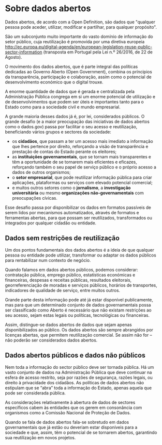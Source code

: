 # Sobre dados abertos

Dados abertos, de acordo com a Open Definition, são dados que "qualquer pessoa pode aceder, utilizar, modificar e partilhar, para qualquer propósito". 

São um subconjunto muito importante do vasto domínio de informação do setor público, cuja reutilização é promovida por uma diretiva europeia http://ec.europa.eu/digital-agenda/en/european-legislation-reuse-public-sector-information (transposta em Portugal pela Lei n.º 26/2016, de 22 de Agosto).

O movimento dos dados abertos, que é parte integral das políticas dedicadas ao Governo Aberto (Open Government), combina os príncipios da transparência, participação e colaboração, assim como o potencial de desenvolvimento económico que o digital trouxe. 

A enorme quantidade de dados que é gerada e centralizada pela Administração Pública congrega em si um enorme potencial de utilização e de desenvolvimentos que podem ser úteis e importantes tanto para o Estado como para a sociedade civil e mundo empresarial. 

A grande maioria desses dados já é, por lei, considerados públicos. O grande desafio (e a maior preocupação das iniciativas de dados abertos como o dados.gov) passa por facilitar o seu acesso e reutilização, beneficiando vários grupos e sectores da sociedade:

* os **cidadãos**, que passam a ter um acesso mais imediato a informação que lhes pertence por direito, reforçando a visão de transparência e prestação de contas do Estado perante os eleitores;
*	as **instituições governamentais**, que se tornam mais transparentes e têm a oportunidade de se tornarem mais eficientes e eficazes, reforçando também o seu papel de serviço público e o próprio acesso a dados de outros organismos;
*	o **setor empresarial**, que pode reutilizar informação pública para criar aplicações, plataformas ou serviços com elevado potencial comercial;
*	e muitos outros setores como o **jornalismo**, a **investigação universitária** ou mesmo **organizações não-governamentais** com preocupações cívicas. 

Esse desafio passa por disponibilizar os dados em formatos passíveis de serem lidos por mecanismos automatizados, através de formatos e ferramentas abertas, para que possam ser reutilizados, transformados ou integrados por qualquer cidadão ou entidade.

## Dados sem restrições de reutilização

Um dos pontos fundamentais dos dados abertos é a ideia de que qualquer pessoa ou entidade pode utilizar, transformar ou adaptar os dados públicos para rentabilizar num contexto de negócio.

Quando falamos em dados abertos públicos, podemos considerar: contratação pública, emprego público, estatísticas económicas e financeiras, despesas e receitas públicas, resultados eleitorais, georreferenciação de moradas e serviços públicos, horários de transportes, indicadores de qualidade de serviço, entre muitos outros. 

Grande parte desta informação pode até já estar disponível publicamente, mas para que um determinado conjunto de dados governamentais possa ser classificado como Aberto é necessário que não existam restrições ao seu acesso, sejam estas legais ou políticas, tecnológicas ou financeiras. 

Assim, distingue-se dados abertos de dados que sejam apenas disponibilizados ao público. Os dados abertos são sempre abrangidos por licenças abertas, que permitem reutilização comercial. Se assim não for – não poderão ser considerados dados abertos.

## Dados abertos públicos e dados não públicos

Nem toda a informação do sector público deve ser tornada pública. Há um vasto conjunto de dados na Administração Pública que deve continuar na esfera de acesso restrito, seja por razões de segurança, razões legais, ou direito à privacidade dos cidadãos. As políticas de dados abertos não estipulam que se “abra” toda a informação do Estado, apenas aquela que pode ser considerada pública.

As considerações relativamente à abertura de dados de sectores específicos cabem às entidades que os gerem em consonância com organismos como a Comissão Nacional de Proteção de Dados.

Quando se fala de dados abertos fala-se sobretudo em dados governamentais que já estão ou deveriam estar disponíveis para a sociedade e que, assim, têm o potencial de se tornarem abertos, garantindo sua reutilização em novos projetos. 









